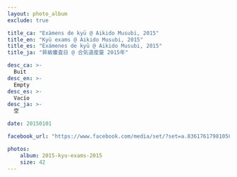 ```yaml
---
layout: photo_album
exclude: true

title_ca: "Exàmens de kyū @ Aikido Musubi, 2015"
title_en: "Kyū exams @ Aikido Musubi, 2015"
title_es: "Exámenes de kyū @ Aikido Musubi, 2015"
title_ja: "昇級審査日 @ 合気道産靈 2015年"

desc_ca: >-
  Buit
desc_en: >-
  Empty
desc_es: >-
  Vacío
desc_ja: >-
  空

date: 20150101

facebook_url: "https://www.facebook.com/media/set/?set=a.836176179810587"

photos:
    album: 2015-kyu-exams-2015
    size: 42
---
```

